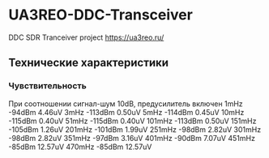# UA3REO-DDC-Transceiver
DDC SDR Tranceiver project https://ua3reo.ru/

## Технические характеристики

### Чувствительность

При соотношении сигнал-шум 10dB, предусилитель включен
1mHz	-94dBm	4.46uV
3mHz	-113dBm	0.50uV
5mHz	-114dBm	0.45uV
10mHz	-115dBm	0.40uV
51mHz	-115dBm	0.40uV
101mHz	-113dBm	0.50uV
151mHz	-105dBm	1.26uV
201mHz	-101dBm	1.99uV
251mHz	-98dBm	2.82uV
301mHz	-98dBm	2.82uV
351mHz	-97dBm	3.16uV
401mHz	-90dBm	7.07uV
451mHz	-85dBm	12.57uV
470mHz	-85dBm	12.57uV
